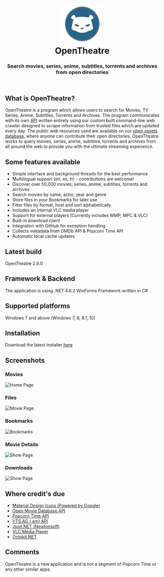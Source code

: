 <h1 align="center">
  <img src="/opentheatre/Resources/opentheatre-logo.png" height="128" width="128" alt="Logo" />
  <br />
  OpenTheatre
</h1>

<h3 align="center">Search movies, series, anime, subtitles, torrents and archives from open directories</h3>
<div align="center">
</div>
<br />

## What is OpenTheatre?
OpenTheatre is a program which allows users to search for Movies, TV Series, Anime, Subtitles, Torrents and Archives. The program communicates with its own [API](https://dropbox.com/sh/bqb14ty282xm9xi/AACeniqYjhq2auw3KU3oNW2Fa?dl=0) written entirely using our custom built command-line web crawler designed to scrape information from trusted files which are updated every day. The public web resources used are available on our [open assets database](https://github.com/invu/opentheatre-app/tree/master/assets), where anyone can contribute their open directories. OpenTheatre works to query movies, series, anime, subtitles, torrents and archives from all around the web to provide you with the ultimate streaming experience.

## Some features available
- Simple interface and background threads for the best performance
- Multilingual support (en, es, fr) - contributions are welcome!
- Discover over 50,000 movies, series, anime, subtitles, torrents and archives
- Search movies by name, actor, year and genre
- Store files in your Bookmarks for later use
- Filter files by format, host and sort alphabetically
- Includes an internal VLC media player 
- Support for external players (Currently includes WMP, MPC & VLC)
- Built-in download client
- Integration with GitHub for exception handling
- Collects metadata from OMDb API & Popcorn Time API
- Automatic local cache updates

## Latest build
OpenTheatre 2.8.0

## Framework & Backend
The application is using .NET 4.6.2 WinForms Framework written in C#

## Supported platforms
Windows 7 and above (Windows 7, 8, 8.1, 10)

## Installation
Download the latest installer [here](https://github.com/invu/opentheatre-app/releases/download/0.2.8.0/OpenTheatreInstaller.exe)

## Screenshots
### Movies
![Home Page](https://raw.githubusercontent.com/invu/opentheatre-app/master/screenshots/movies.png)

### Files
![Movie Page](https://raw.githubusercontent.com/invu/opentheatre-app/master/screenshots/files.png)

### Bookmarks
![Bookmarks](https://raw.githubusercontent.com/invu/opentheatre-app/master/screenshots/bookmarks.png)

### Movie Details
![Show Page](https://raw.githubusercontent.com/invu/opentheatre-app/master/screenshots/movie%20details.png)

### Downloads
![Show Page](https://raw.githubusercontent.com/invu/opentheatre-app/master/screenshots/downloads.png)

## Where credit's due
- [Material Design Icons (Powered by Google)](https://materialdesignicons.com/)
- [Open Movie Database API](https://omdbapi.com)
- [Popcorn Time API](https://popcorntime.sh/)
- [YTS.AG (.am) API](https://yts.am/)
- [Json.NET (Newtonsoft)](https://www.newtonsoft.com/json)
- [VLC Media Player](https://www.videolan.org/vlc/)
- [Octokit.NET](https://github.com/octokit/octokit.net)

## Comments
OpenTheatre is a new application and is not a segment of Popcorn Time or any other similar apps.
